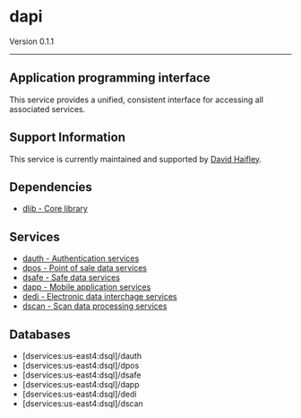 # dapi

Version 0.1.1

---

## Application programming interface

This service provides a unified, consistent interface for accessing all associated services.

## Support Information

This service is currently maintained and supported by [David Haifley](mailto://dhaifley@gmail.com).

## Dependencies

* [dlib - Core library](https://github.com/dhaifley/dlib)

## Services

* [dauth - Authentication services](https://github.com/dhaifley/dauth)
* [dpos - Point of sale data services](https://github.com/dhaifley/dpos)
* [dsafe - Safe data services](https://github.com/dhaifley/dsafe)
* [dapp - Mobile application services](https://github.com/dhaifley/dapp)
* [dedi - Electronic data interchage services](https://github.com/dhaifley/dedi)
* [dscan - Scan data processing services](https://github.com/dhaifley/dscan)

## Databases

* [dservices:us-east4:dsql]/dauth
* [dservices:us-east4:dsql]/dpos
* [dservices:us-east4:dsql]/dsafe
* [dservices:us-east4:dsql]/dapp
* [dservices:us-east4:dsql]/dedi
* [dservices:us-east4:dsql]/dscan
